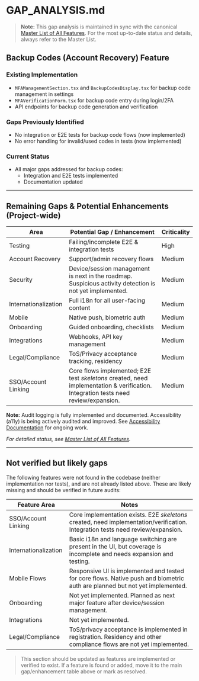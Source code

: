 # GAP_ANALYSIS.md

> **Note:** This gap analysis is maintained in sync with the canonical [Master List of All Features](./Master-List-of-all-features.md). For the most up-to-date status and details, always refer to the Master List.

## Backup Codes (Account Recovery) Feature

### Existing Implementation
- `MFAManagementSection.tsx` and `BackupCodesDisplay.tsx` for backup code management in settings
- `MFAVerificationForm.tsx` for backup code entry during login/2FA
- API endpoints for backup code generation and verification

### Gaps Previously Identified
- No integration or E2E tests for backup code flows (now implemented)
- No error handling for invalid/used codes in tests (now implemented)

### Current Status
- All major gaps addressed for backup codes:
  - Integration and E2E tests implemented
  - Documentation updated

---

## Remaining Gaps & Potential Enhancements (Project-wide)

| Area                | Potential Gap / Enhancement                | Criticality |
|---------------------|--------------------------------------------|-------------|
| Testing             | Failing/incomplete E2E & integration tests | High        |
| Account Recovery    | Support/admin recovery flows               | Medium      |
| Security            | Device/session management is next in the roadmap. Suspicious activity detection is not yet implemented. | Medium      |
| Internationalization| Full i18n for all user-facing content      | Medium      |
| Mobile              | Native push, biometric auth                | Medium      |
| Onboarding          | Guided onboarding, checklists              | Medium      |
| Integrations        | Webhooks, API key management               | Medium      |
| Legal/Compliance    | ToS/Privacy acceptance tracking, residency | Medium      |
| SSO/Account Linking | Core flows implemented; E2E test *skeletons* created, need implementation & verification. Integration tests need review/expansion. | Medium |

**Note:** Audit logging is fully implemented and documented. Accessibility (a11y) is being actively audited and improved. See [Accessibility Documentation](./Accessibility-implementation-plan.md) for ongoing work.

*For detailed status, see [Master List of All Features](./Master-List-of-all-features.md).*

---

## Not verified but likely gaps

The following features were not found in the codebase (neither implementation nor tests), and are not already listed above. These are likely missing and should be verified in future audits:

| Feature Area         | Notes |
|----------------------|-------|
| SSO/Account Linking  | Core implementation exists. E2E *skeletons* created, need implementation/verification. Integration tests need review/expansion. |
| Internationalization | Basic i18n and language switching are present in the UI, but coverage is incomplete and needs expansion and testing. |
| Mobile Flows         | Responsive UI is implemented and tested for core flows. Native push and biometric auth are planned but not yet implemented. |
| Onboarding           | Not yet implemented. Planned as next major feature after device/session management. |
| Integrations         | Not yet implemented. |
| Legal/Compliance     | ToS/privacy acceptance is implemented in registration. Residency and other compliance flows are not yet implemented. |

> This section should be updated as features are implemented or verified to exist. If a feature is found or added, move it to the main gap/enhancement table above or mark as resolved.
